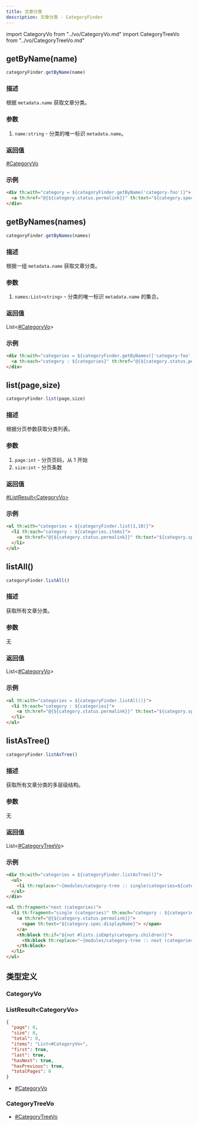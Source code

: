 ```yaml
---
title: 文章分类
description: 文章分类 - CategoryFinder
---
```


import CategoryVo from "../vo/CategoryVo.md"
import CategoryTreeVo from "../vo/CategoryTreeVo.md"

## getByName(name)

```js
categoryFinder.getByName(name)
```

### 描述

根据 `metadata.name` 获取文章分类。

### 参数

1. `name:string` - 分类的唯一标识 `metadata.name`。

### 返回值

[#CategoryVo](#categoryvo)

### 示例

```html
<div th:with="category = ${categoryFinder.getByName('category-foo')}">
  <a th:href="@{${category.status.permalink}}" th:text="${category.spec.displayName}"></a>
</div>
```

## getByNames(names)

```js
categoryFinder.getByNames(names)
```

### 描述

根据一组 `metadata.name` 获取文章分类。

### 参数

1. `names:List<string>` - 分类的唯一标识 `metadata.name` 的集合。

### 返回值

List<[#CategoryVo](#categoryvo)>

### 示例

```html
<div th:with="categories = ${categoryFinder.getByNames(['category-foo', 'category-bar'])}">
  <a th:each="category : ${categories}" th:href="@{${category.status.permalink}}" th:text="${category.spec.displayName}"></a>
</div>
```

## list(page,size)

```js
categoryFinder.list(page,size)
```

### 描述

根据分页参数获取分类列表。

### 参数

1. `page:int` - 分页页码，从 1 开始
2. `size:int` - 分页条数

### 返回值

[#ListResult<CategoryVo\>](#listresultcategoryvo)

### 示例

```html
<ul th:with="categories = ${categoryFinder.list(1,10)}">
  <li th:each="category : ${categories.items}">
    <a th:href="@{${category.status.permalink}}" th:text="${category.spec.displayName}"></a>
  </li>
</ul>
```

## listAll()

```js
categoryFinder.listAll()
```

### 描述

获取所有文章分类。

### 参数

无

### 返回值

List<[#CategoryVo](#categoryvo)>

### 示例

```html
<ul th:with="categories = ${categoryFinder.listAll()}">
  <li th:each="category : ${categories}">
    <a th:href="@{${category.status.permalink}}" th:text="${category.spec.displayName}"></a>
  </li>
</ul>
```

## listAsTree()

```js
categoryFinder.listAsTree()
```

### 描述

获取所有文章分类的多层级结构。

### 参数

无

### 返回值

List<[#CategoryTreeVo](#categorytreevo)>

### 示例

```html
<div th:with="categories = ${categoryFinder.listAsTree()}">
  <ul>
    <li th:replace="~{modules/category-tree :: single(categories=${categories})}" />
  </ul>
</div>
```

```html title="/templates/category-tree.html"
<ul th:fragment="next (categories)">
  <li th:fragment="single (categories)" th:each="category : ${categories}">
    <a th:href="@{${category.status.permalink}}">
      <span th:text="${category.spec.displayName}"> </span>
    </a>
    <th:block th:if="${not #lists.isEmpty(category.children)}">
      <th:block th:replace="~{modules/category-tree :: next (categories=${category.children})}"></th:block>
    </th:block>
  </li>
</ul>
```

## 类型定义

### CategoryVo

<CategoryVo />

### ListResult<CategoryVo\>

```json title="ListResult<CategoryVo>"
{
  "page": 0,
  "size": 0,
  "total": 0,
  "items": "List<#CategoryVo>",
  "first": true,
  "last": true,
  "hasNext": true,
  "hasPrevious": true,
  "totalPages": 0
}
```

- [#CategoryVo](#categoryvo)

### CategoryTreeVo

<CategoryTreeVo />

- [#CategoryTreeVo](#categorytreevo)
